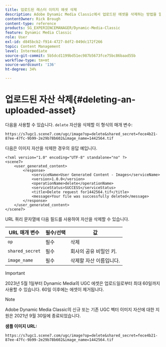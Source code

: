 ```yaml
---
title: 업로드된 래스터 이미지 에셋 삭제
description: Adobe Dynamic Media Classic에서 업로드된 에셋을 삭제하는 방법을 알아봅니다.
contentOwner: Rick Brough
content-type: reference
products: SG_EXPERIENCEMANAGER/Dynamic-Media-Classic
feature: Dynamic Media Classic
role: User
exl-id: d845bcb2-f914-4727-8df2-049dc172f266
topic: Content Management
level: Intermediate
source-git-commit: 5b5dcd1199bd51ec987b5673fce75bc86baad55b
workflow-type: tm+mt
source-wordcount: '136'
ht-degree: 34%

---
```


# 업로드된 자산 삭제{#deleting-an-uploaded-asset}

다음을 사용할 수 있습니다. `delete` 자산을 삭제할 이 형식의 매개 변수:

```as3
https://s7ugc1.scene7.com/ugc/image?op=delete&shared_secret=fece4b21-87ee-47fc-9b99-2e29b78b602&image_name=1442564.tif
```

다음은 이미지 자산을 삭제한 경우의 응답 예입니다.

```as3
<?xml version="1.0" encoding="UTF-8" standalone="no" ?> 
<scene7> 
    <user_generated_content> 
        <response> 
            <serviceName>User Generated Content - Images</serviceName> 
            <version>1.0.0</version> 
            <operationName>delete</operationName> 
            <serviceStatus>SUCCESS</serviceStatus> 
            <title>Delete request for1442564.tif</title> 
            <message>Your file was successfully deleted</message> 
        </response> 
    </user_generated_content> 
</scene7>
```

URL 쿼리 문자열에 다음 필드를 사용하여 자산을 삭제할 수 있습니다.

| URL 매개 변수 | 필수/선택 | 값 |
| --- | --- | --- |
| `op` | 필수 | 삭제 |
| `shared_secret` | 필수 | 회사의 공유 비밀인 키. |
| `image_name` | 필수 | 삭제할 자산 이름입니다. |

<!-- <li>For Vector:fxg_name</li> -->

>[!IMPORTANT]
>
>2023년 5월 1일부터 Dynamic Media의 UGC 에셋은 업로드일로부터 최대 60일까지 사용할 수 있습니다. 60일 이후에는 에셋이 제거됩니다.

>[!NOTE]
>
>Adobe Dynamic Media Classic의 신규 또는 기존 UGC 벡터 이미지 자산에 대한 지원은 2021년 9월 30일에 종료되었습니다.

**샘플 이미지 URL:**

`https://s7ugc1.scene7.com/ugc/image?op=delete&shared_secret=fece4b21-87ee-47fc-9b99-2e29b78b602&image_name=1442564.tif`

<!-- **Sample vector URL:**

`https://s7ugc1.scene7.com/ugc/vector?op=delete&shared_secret=2160a8fa-cec6-45ba-8d59- ca595f6d2b47& &fxg_name=8875744.fxg` -->
